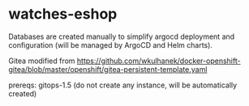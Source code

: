# watches-eshop

Databases are created manually to simplify argocd deployment and configuration (will be managed by ArgoCD and Helm charts).

Gitea modified from https://github.com/wkulhanek/docker-openshift-gitea/blob/master/openshift/gitea-persistent-template.yaml

prereqs:
gitops-1.5 (do not create any instance, will be automatically created)